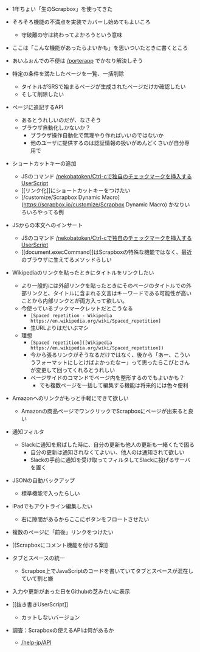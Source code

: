 
- 1年ちょい「生のScrapbox」を使ってきた
- そろそろ機能の不満点を実装でカバーし始めてもよいころ
    - 守破離の守は終わってよかろうという意味

- ここは「こんな機能があったらよいかも」を思いついたときに書くところ

- あいふぉんでの不便は [/porterapp](https://scrapbox.io/porterapp) でかなり解決しそう

- 特定の条件を満たしたページを一覧、一括削除
    - タイトルがSRSで始まるページが生成されたページだけか確認したい
    - そして削除したい

- ページに追記するAPI
    - あるとうれしいのだが、なさそう
    - ブラウザ自動化しかないか？
        - ブラウザ操作自動化で無理やり作ればいいのではないか
        - 他のユーザに提供するのは認証情報の扱いがめんどくさいが自分専用で

- ショートカットキーの追加
    - JSのコマンド [/nekobatoken/Ctrl-cで独自のチェックマークを挿入するUserScript](https://scrapbox.io/nekobatoken/Ctrl-cで独自のチェックマークを挿入するUserScript)
    - [[リンク化]]にショートカットキーをつけたい
    - [/customize/Scrapbox Dynamic Macro](https://scrapbox.io/customize/Scrapbox Dynamic Macro) かなりいろいろやってる例

- JSからの本文へのインサート
    - JSのコマンド [/nekobatoken/Ctrl-cで独自のチェックマークを挿入するUserScript](https://scrapbox.io/nekobatoken/Ctrl-cで独自のチェックマークを挿入するUserScript)
    - [[document.execCommand]]はScrapboxの特殊な機能ではなく、最近のブラウザに生えてるメソッドらしい

- Wikipediaのリンクを貼ったときにタイトルをリンクしたい
    - より一般的には外部リンクを貼ったときにそのページのタイトルでの外部リンクと、タイトルに含まれる文言はキーワードである可能性が高いことから内部リンクとが両方入って欲しい。
    - 今使っているブックマークレットだとこうなる
        - `[Spaced repetition - Wikipedia https://en.wikipedia.org/wiki/Spaced_repetition]`
        - 生URLよりはだいぶマシ
    - 理想
        - `[Spaced repetition]([Wikipedia https://en.wikipedia.org/wiki/Spaced_repetition])`
        - 今から張るリンクがそうなるだけではなく、後から「あー、こういうフォーマットにしとけばよかったなー」って思ったらこびとさんが変更して回ってくれるとうれしい
        - ページサイドのコマンドでページ内を整形するのでもよいかも？
            - でも複数ページを一括して編集する機能は将来的には色々便利

- Amazonへのリンクがもっと手軽にできて欲しい
    - Amazonの商品ページでワンクリックでScrapboxにページが出来ると良い

- 通知フィルタ
    - Slackに通知を飛ばした時に、自分の更新も他人の更新も一緒くたで困る
        - 自分の更新は通知されなくてよいい、他人のは通知されて欲しい
        - Slackの手前に通知を受け取ってフィルタしてSlackに投げるサーバを置く

- JSONの自動バックアップ
    - 標準機能で入ったらしい

- iPadでもアウトライン編集したい
    - 右に隙間があるからここにボタンをフロートさせたい

- 複数のページに「前後」リンクをつけたい

- [[Scrapboxにコメント機能を付ける案]]

- タブとスペースの統一
    - Scrapbox上でJavaScriptのコードを書いていてタブとスペースが混在していて割と嫌

- 入力や更新があった日をGithubの芝みたいに表示

- [[抜き書きUserScript]]
    - カットしないバージョン

- 調査：Scrapboxの使えるAPIは何があるか
    - [/help-jp/API](https://scrapbox.io/help-jp/API)
